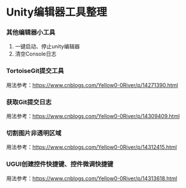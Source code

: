 # Unity编辑器工具整理
### 其他编辑器小工具
1. 一键启动、停止unity编辑器
2. 清空Console日志
### TortoiseGit提交工具
用法参考：https://www.cnblogs.com/Yellow0-0River/p/14271390.html
### 获取Git提交日志
用法参考：https://www.cnblogs.com/Yellow0-0River/p/14309409.html
### 切割图片非透明区域
用法参考：https://www.cnblogs.com/Yellow0-0River/p/14312415.html
### UGUI创建控件快捷键、控件微调快捷键
用法参考：https://www.cnblogs.com/Yellow0-0River/p/14313618.html